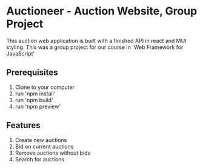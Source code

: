 <h1> Auctioneer - Auction Website, Group Project </h1>
<p>This auction web application is built with a finished API in react and MUI styling. This was a group project for our course in 'Web Framework for JavaScript'</p>

<h2>Prerequisites</h2>
<ol>
  <li>Clone to your computer</li>
  <li>run 'npm install'</li>
  <li>run 'npm build'</li>
  <li>run 'npm preview'</li>
</ol>

<h2>Features</h2>
<ol>
  <li>Create new auctions</li>
  <li>Bid on current auctions</li>
  <li>Remove auctions without bids</li>
  <li>Search for auctions</li>
</ol>
